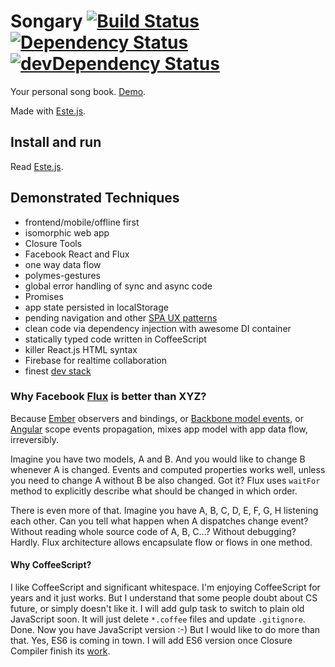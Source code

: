 # Songary [![Build Status](https://secure.travis-ci.org/steida/songary.png?branch=master)](http://travis-ci.org/steida/songary) [![Dependency Status](https://david-dm.org/steida/songary.png)](https://david-dm.org/steida/songary) [![devDependency Status](https://david-dm.org/steida/songary/dev-status.png)](https://david-dm.org/steida/songary#info=devDependencies)

Your personal song book. [Demo](http://songary.jit.su/).

Made with [Este.js](https://github.com/steida/este).

## Install and run

Read [Este.js](https://github.com/steida/este).

## Demonstrated Techniques
  - frontend/mobile/offline first
  - isomorphic web app
  - Closure Tools
  - Facebook React and Flux
  - one way data flow
  - polymes-gestures
  - global error handling of sync and async code
  - Promises
  - app state persisted in localStorage
  - pending navigation and other [SPA UX patterns](https://medium.com/joys-of-javascript/beyond-pushstate-building-single-page-applications-4353246f4480)
  - clean code via dependency injection with awesome DI container
  - statically typed code written in CoffeeScript
  - killer React.js HTML syntax
  - Firebase for realtime collaboration
  - finest [dev stack](https://github.com/steida/gulp-este)

### Why Facebook [Flux](http://facebook.github.io/flux/) is better than XYZ?

Because [Ember](http://emberjs.com) observers and bindings, or [Backbone model events](http://backbonejs.org/#Events), or [Angular](https:angularjs.org) scope events propagation, mixes app model with app data flow, irreversibly.

Imagine you have two models, A and B. And you would like to change B whenever A is changed. Events and computed properties works well, unless you need to change A without B be also changed. Got it? Flux uses `waitFor` method to explicitly describe what should be changed in which order.

There is even more of that. Imagine you have A, B, C, D, E, F, G, H listening each other. Can you tell what happen when A dispatches change event? Without reading whole source code of A, B, C...? Without debugging? Hardly. Flux architecture allows encapsulate flow or flows in one method.

#### Why CoffeeScript?

I like CoffeeScript and significant whitespace. I'm enjoying CoffeeScript for years and it just works. But I understand that some people doubt about CS future, or simply doesn't like it. I will add gulp task to switch to plain old JavaScript soon. It will just delete `*.coffee` files and update `.gitignore`. Done. Now you have JavaScript version :-) But I would like to do more than that. Yes, ES6 is coming in town. I will add ES6 version once Closure Compiler finish its [work](https://github.com/google/closure-compiler/wiki/ECMAScript6).



